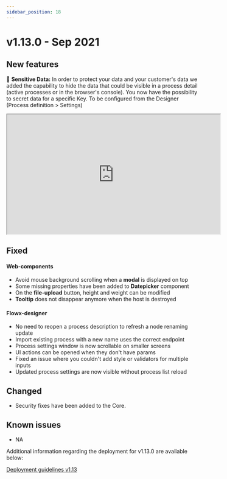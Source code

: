 ```yaml
---
sidebar_position: 18
---
```

# v1.13.0 - Sep 2021

## **New features**

:closed_lock_with_key: **Sensitive Data:** In order to protect your data and your customer's data we added the capability to hide the data that could be visible in a process detail (active processes or in the browser's console). You now have the possibility to secret data for a specific Key. To be configured from the Designer (Process definition > Settings)

<iframe width="560" height="315" src="https://www.loom.com/embed/69e7bd18feb8405e91d370b8f67bb3a0"  allowfullscreen></iframe>

<p></p>

## **Fixed**

#### Web-components

* Avoid mouse background scrolling when a **modal** is displayed on top
* Some missing properties have been added to **Datepicker** component
* On the **file-upload** button, height and weight can be modified
* **Tooltip** does not disappear anymore when the host is destroyed

#### Flowx-designer

* No need to reopen a process description to refresh a node renaming update
* Import existing process with a new name uses the correct endpoint
* Process settings window is now scrollable on smaller screens
* UI actions can be opened when they don't have params
* Fixed an issue where you couldn't add style or validators for multiple inputs
* Updated process settings are now visible without process list reload

## **Changed**

* Security fixes have been added to the Core.

## **Known issues**

* NA

Additional information regarding the deployment for v1.13.0 are available below:

[Deployment guidelines v1.13](deployment-guidelines-v1.13.md)


